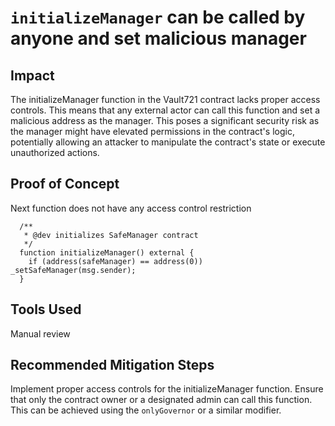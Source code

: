 # `initializeManager` can be called by anyone and set malicious manager

## Impact
The initializeManager function in the Vault721 contract lacks proper access controls. This means that any external actor can call this function and set a malicious address as the manager. This poses a significant security risk as the manager might have elevated permissions in the contract's logic, potentially allowing an attacker to manipulate the contract's state or execute unauthorized actions.

## Proof of Concept
Next function does not have any access control restriction
```solidity
  /**
   * @dev initializes SafeManager contract
   */
  function initializeManager() external {
    if (address(safeManager) == address(0)) _setSafeManager(msg.sender);
  }
```

## Tools Used
Manual review

## Recommended Mitigation Steps
Implement proper access controls for the initializeManager function. Ensure that only the contract owner or a designated admin can call this function. This can be achieved using the `onlyGovernor` or a similar modifier.


